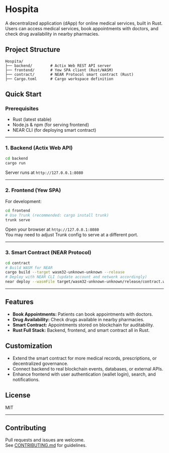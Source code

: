# Hospita

A decentralized application (dApp) for online medical services, built in Rust.  
Users can access medical services, book appointments with doctors, and check drug availability in nearby pharmacies.

## Project Structure

```
Hospita/
├── backend/        # Actix Web REST API server
├── frontend/       # Yew SPA client (Rust/WASM)
├── contract/       # NEAR Protocol smart contract (Rust)
├── Cargo.toml      # Cargo workspace definition
```

## Quick Start

### Prerequisites

- Rust (latest stable)
- Node.js & npm (for serving frontend)
- NEAR CLI (for deploying smart contract)

---

### 1. Backend (Actix Web API)

```bash
cd backend
cargo run
```
Server runs at `http://127.0.0.1:8080`

---

### 2. Frontend (Yew SPA)

For development:
```bash
cd frontend
# Use Trunk (recommended: cargo install trunk)
trunk serve
```
Open your browser at `http://127.0.0.1:8080`  
You may need to adjust Trunk config to serve at a different port.

---

### 3. Smart Contract (NEAR Protocol)

```bash
cd contract
# Build WASM for NEAR
cargo build --target wasm32-unknown-unknown --release
# Deploy with NEAR CLI (update account and network accordingly)
near deploy --wasmFile target/wasm32-unknown-unknown/release/contract.wasm --accountId <your-account.testnet>
```

---

## Features

- **Book Appointments:** Patients can book appointments with doctors.
- **Drug Availability:** Check drugs available in nearby pharmacies.
- **Smart Contract:** Appointments stored on blockchain for auditability.
- **Rust Full Stack:** Backend, frontend, and smart contract all in Rust.

## Customization

- Extend the smart contract for more medical records, prescriptions, or decentralized governance.
- Connect backend to real blockchain events, databases, or external APIs.
- Enhance frontend with user authentication (wallet login), search, and notifications.

## License

MIT

---

## Contributing

Pull requests and issues are welcome.  
See [CONTRIBUTING.md](CONTRIBUTING.md) for guidelines.
